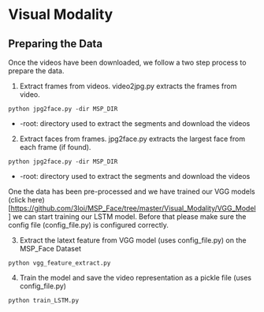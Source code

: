 # Visual Modality


## Preparing the Data
Once the videos have been downloaded, we follow a two step process to prepare the data.
1. Extract frames from videos.
  video2jpg.py extracts the frames from video.
  ```
  python jpg2face.py -dir MSP_DIR
  ```
* -root: directory used to extract the segments and download the videos
  
2. Extract faces from frames.
  jpg2face.py extracts the largest face from each frame (if found).
  ```
  python jpg2face.py -dir MSP_DIR
  ```
* -root: directory used to extract the segments and download the videos


One the data has been pre-processed and we have trained our VGG models (click here)[https://github.com/3loi/MSP_Face/tree/master/Visual_Modality/VGG_Model] we can start training our LSTM model. Before that please make sure the config file (config_file.py) is configured correctly.

3. Extract the latext feature from VGG model (uses config_file.py) on the MSP_Face Dataset
  ```
  python vgg_feature_extract.py
  ```
  
4. Train the model and save the video representation as a pickle file (uses config_file.py)
  ```
  python train_LSTM.py
  ```

